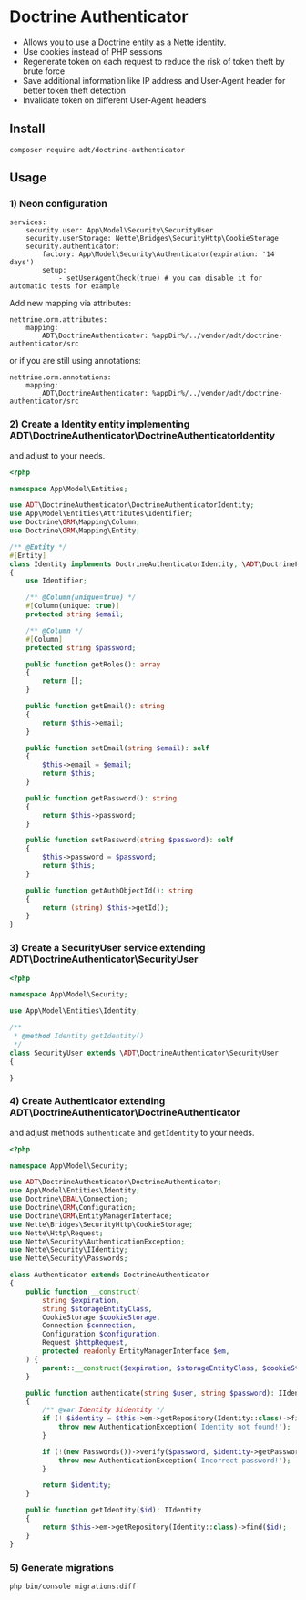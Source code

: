 # Doctrine Authenticator

- Allows you to use a Doctrine entity as a Nette identity.
- Use cookies instead of PHP sessions
- Regenerate token on each request to reduce the risk of token theft by brute force
- Save additional information like IP address and User-Agent header for better token theft detection
- Invalidate token on different User-Agent headers

## Install

```
composer require adt/doctrine-authenticator
```

## Usage

### 1) Neon configuration

```neon
services:
	security.user: App\Model\Security\SecurityUser
	security.userStorage: Nette\Bridges\SecurityHttp\CookieStorage
	security.authenticator:
		factory: App\Model\Security\Authenticator(expiration: '14 days')
		setup:
			- setUserAgentCheck(true) # you can disable it for automatic tests for example
```

Add new mapping via attributes:

```neon
nettrine.orm.attributes:
	mapping:
		ADT\DoctrineAuthenticator: %appDir%/../vendor/adt/doctrine-authenticator/src
```

or if you are still using annotations:

```neon
nettrine.orm.annotations:
	mapping:
		ADT\DoctrineAuthenticator: %appDir%/../vendor/adt/doctrine-authenticator/src
```

### 2) Create a Identity entity implementing ADT\DoctrineAuthenticator\DoctrineAuthenticatorIdentity

and adjust to your needs.

```php
<?php

namespace App\Model\Entities;

use ADT\DoctrineAuthenticator\DoctrineAuthenticatorIdentity;
use App\Model\Entities\Attributes\Identifier;
use Doctrine\ORM\Mapping\Column;
use Doctrine\ORM\Mapping\Entity;

/** @Entity */
#[Entity]
class Identity implements DoctrineAuthenticatorIdentity, \ADT\DoctrineForms\Entity
{
	use Identifier;

	/** @Column(unique=true) */
	#[Column(unique: true)]
	protected string $email;

	/** @Column */
	#[Column]
	protected string $password;

	public function getRoles(): array
	{
		return [];
	}

	public function getEmail(): string
	{
		return $this->email;
	}

	public function setEmail(string $email): self
	{
		$this->email = $email;
		return $this;
	}

	public function getPassword(): string
	{
		return $this->password;
	}

	public function setPassword(string $password): self
	{
		$this->password = $password;
		return $this;
	}

	public function getAuthObjectId(): string
	{
		return (string) $this->getId();
	}
}
```

### 3) Create a SecurityUser service extending ADT\DoctrineAuthenticator\SecurityUser

```php
<?php

namespace App\Model\Security;

use App\Model\Entities\Identity;

/**
 * @method Identity getIdentity()
 */
class SecurityUser extends \ADT\DoctrineAuthenticator\SecurityUser
{

}
```

### 4) Create Authenticator extending ADT\DoctrineAuthenticator\DoctrineAuthenticator

and adjust methods `authenticate` and `getIdentity` to your needs. 

```php
<?php

namespace App\Model\Security;

use ADT\DoctrineAuthenticator\DoctrineAuthenticator;
use App\Model\Entities\Identity;
use Doctrine\DBAL\Connection;
use Doctrine\ORM\Configuration;
use Doctrine\ORM\EntityManagerInterface;
use Nette\Bridges\SecurityHttp\CookieStorage;
use Nette\Http\Request;
use Nette\Security\AuthenticationException;
use Nette\Security\IIdentity;
use Nette\Security\Passwords;

class Authenticator extends DoctrineAuthenticator
{
	public function __construct(
		string $expiration,
		string $storageEntityClass,
		CookieStorage $cookieStorage,
		Connection $connection,
		Configuration $configuration,
		Request $httpRequest,
		protected readonly EntityManagerInterface $em,
	) {
		parent::__construct($expiration, $storageEntityClass, $cookieStorage, $connection, $configuration, $httpRequest);
	}

	public function authenticate(string $user, string $password): IIdentity
	{
		/** @var Identity $identity */
		if (! $identity = $this->em->getRepository(Identity::class)->findOneBy(['email' => $user])) {
			throw new AuthenticationException('Identity not found!');
		}

		if (!(new Passwords())->verify($password, $identity->getPassword())) {
			throw new AuthenticationException('Incorrect password!');
		}

		return $identity;
	}

	public function getIdentity($id): IIdentity
	{
		return $this->em->getRepository(Identity::class)->find($id);
	}
}
```

### 5) Generate migrations

```bash
php bin/console migrations:diff
```
